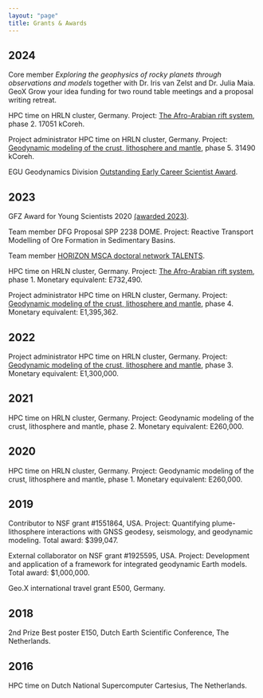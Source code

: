 ```yaml
---
layout: "page"
title: Grants & Awards
---
```


2024
----
Core member *Exploring the geophysics of rocky planets through observations and models* together with Dr. Iris van Zelst and Dr. Julia Maia. GeoX Grow your idea funding for two round table meetings and a proposal writing retreat. 

HPC time on HRLN cluster, Germany. Project: [The Afro-Arabian rift system](https://zulassung.hlrn.de/kurzbeschreibungen/bbp00064.pdf), phase 2. 17051 kCoreh.

Project administrator HPC time on HRLN cluster, Germany. Project: [Geodynamic modeling of the crust, lithosphere and mantle](https://zulassung.hlrn.de/kurzbeschreibungen/bbp00039.pdf), phase 5. 31490 kCoreh.

EGU Geodynamics Division [Outstanding Early Career Scientist Award](https://www.egu.eu/awards-medals/division-outstanding-ecs-award/2024/anne-glerum/). 

2023
----
GFZ Award for Young Scientists 2020 [(awarded 2023)](https://www.gfz-potsdam.de/en/section/geodynamic-modeling/overview/section-news?tx_news_pi1%5Baction%5D=detail&tx_news_pi1%5Bcontroller%5D=News&tx_news_pi1%5Bnews%5D=3614&cHash=57ddc0d9b13867313e54242e523ea8bc).

Team member DFG Proposal SPP 2238 DOME. Project: Reactive Transport Modelling of Ore Formation in Sedimentary Basins.

Team member [HORIZON MSCA doctoral network TALENTS](https://www.gfz-potsdam.de/en/section/geodynamic-modeling/overview/section-news?tx_news_pi1%5Baction%5D=detail&tx_news_pi1%5Bcontroller%5D=News&tx_news_pi1%5Bnews%5D=3318&cHash=85c1b1efb7fe86ec22038076a2fea7d5).

HPC time on HRLN cluster, Germany. Project: [The Afro-Arabian rift system](https://zulassung.hlrn.de/kurzbeschreibungen/bbp00064.pdf), phase 1. Monetary equivalent: E732,490.

Project administrator HPC time on HRLN cluster, Germany. Project: [Geodynamic modeling of the crust, lithosphere and mantle](https://zulassung.hlrn.de/kurzbeschreibungen/bbp00039.pdf), phase 4. Monetary equivalent: E1,395,362.

2022
----
Project administrator HPC time on HRLN cluster, Germany. Project: [Geodynamic modeling of the crust, lithosphere and mantle](https://zulassung.hlrn.de/kurzbeschreibungen/bbp00039.pdf), phase 3. Monetary equivalent: E1,300,000.

2021
----
HPC time on HRLN cluster, Germany. Project: Geodynamic modeling of the crust, lithosphere and mantle, phase 2. Monetary equivalent: E260,000.

2020
----
HPC time on HRLN cluster, Germany. Project: Geodynamic modeling of the crust, lithosphere and mantle, phase 1. Monetary equivalent: E260,000.

2019
----
Contributor to NSF grant #1551864, USA. Project: Quantifying plume-lithosphere interactions with GNSS geodesy, seismology, and geodynamic modeling. Total award: $399,047.

External collaborator on NSF grant #1925595, USA. Project: Development and application of a framework for integrated geodynamic Earth models. Total award: $1,000,000.

Geo.X international travel grant E500, Germany.

2018
----
2nd Prize Best poster E150, Dutch Earth Scientific Conference, The Netherlands.

2016
----
HPC time on Dutch National Supercomputer Cartesius, The Netherlands.

